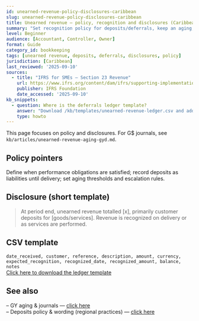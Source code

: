 ```yaml
---
id: unearned-revenue-policy-disclosures-caribbean
slug: unearned-revenue-policy-disclosures-caribbean
title: Unearned revenue — policy, recognition and disclosures (Caribbean)
summary: "Set recognition policy for deposits/deferrals, keep an aging, and draft clear disclosures of unearned revenue balances and movements. Includes a CSV ledger template."
level: Beginner
audience: [Accountant, Controller, Owner]
format: Guide
category_id: bookkeeping
tags: [unearned revenue, deposits, deferrals, disclosures, policy]
jurisdiction: [Caribbean]
last_reviewed: '2025-09-10'
sources:
  - title: "IFRS for SMEs — Section 23 Revenue"
    url: https://www.ifrs.org/content/dam/ifrs/supporting-implementation/smes/module-23.pdf
    publisher: IFRS Foundation
    date_accessed: '2025-09-10'
kb_snippets:
  - question: Where is the deferrals ledger template?
    answer: "Download /kb/templates/unearned-revenue-ledger.csv and add an expected recognition date to drive alerts."
    type: howto
---
```


This page focuses on policy and disclosures. For G$ journals, see `kb/articles/unearned-revenue-aging-gyd.md`.

## Policy pointers
Define when performance obligations are satisfied; record deposits as liabilities until delivery; set aging thresholds and escalation rules.

## Disclosure (short template)
> At period end, unearned revenue totalled [x], primarily customer deposits for [goods/services]. Revenue is recognized on delivery or as services are performed.

## CSV template
`date_received, customer, reference, description, amount, currency, expected_recognition, recognized_date, recognized_amount, balance, notes`  
[Click here to download the ledger template](/kb/templates/unearned-revenue-ledger.csv)

## See also
– GY aging & journals — [click here](/kb/unearned-revenue-aging-gyd)  
– Deposits policy & wording (regional practices) — [click here](/kb/customer-deposits-policy-templates-caribbean)
